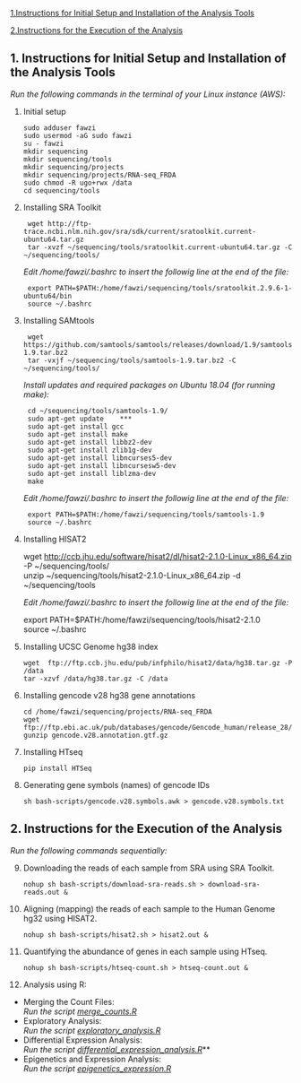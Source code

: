 [1.Instructions for Initial Setup and Installation of the Analysis Tools](#a1)  
   
[2.Instructions for the Execution of the Analysis](#a2)
              


## 1. <a name="a1">Instructions for Initial Setup and Installation of the Analysis Tools</a>  
  
  *Run the following commands in the terminal of your Linux instance (AWS):*            

1.  Initial setup

        sudo adduser fawzi  
        sudo usermod -aG sudo fawzi  
        su - fawzi  
        mkdir sequencing  
        mkdir sequencing/tools  
        mkdir sequencing/projects  
        mkdir sequencing/projects/RNA-seq_FRDA  
        sudo chmod -R ugo+rwx /data 
        cd sequencing/tools

2. Installing SRA Toolkit

        wget http://ftp-trace.ncbi.nlm.nih.gov/sra/sdk/current/sratoolkit.current-ubuntu64.tar.gz 
        tar -xvzf ~/sequencing/tools/sratoolkit.current-ubuntu64.tar.gz -C ~/sequencing/tools/ 
        
      *Edit /home/fawzi/.bashrc to insert the followig line at the end of the file:*     
     
        export PATH=$PATH:/home/fawzi/sequencing/tools/sratoolkit.2.9.6-1-ubuntu64/bin  
        source ~/.bashrc  

3. Installing SAMtools

        wget https://github.com/samtools/samtools/releases/download/1.9/samtools-1.9.tar.bz2   
        tar -vxjf ~/sequencing/tools/samtools-1.9.tar.bz2 -C ~/sequencing/tools/

      *Install updates and required packages on Ubuntu 18.04 (for running make):*    

  
        cd ~/sequencing/tools/samtools-1.9/ 
        sudo apt-get update    ***
        sudo apt-get install gcc  
        sudo apt-get install make  
        sudo apt-get install libbz2-dev  
        sudo apt-get install zlib1g-dev  
        sudo apt-get install libncurses5-dev  
        sudo apt-get install libncursesw5-dev  
        sudo apt-get install liblzma-dev  
        make  
        
      *Edit /home/fawzi/.bashrc to insert the followig line at the end of the file:*  
    
        export PATH=$PATH:/home/fawzi/sequencing/tools/samtools-1.9  
        source ~/.bashrc  

4.  Installing HISAT2

       wget http://ccb.jhu.edu/software/hisat2/dl/hisat2-2.1.0-Linux_x86_64.zip -P ~/sequencing/tools/  
       unzip ~/sequencing/tools/hisat2-2.1.0-Linux_x86_64.zip -d ~/sequencing/tools
       
     *Edit /home/fawzi/.bashrc to insert the followig line at the end of the file:*    
    
       export PATH=$PATH:/home/fawzi/sequencing/tools/hisat2-2.1.0   
       source ~/.bashrc 
       
5. Installing UCSC Genome hg38 index

       wget  ftp://ftp.ccb.jhu.edu/pub/infphilo/hisat2/data/hg38.tar.gz -P /data   
       tar -xzvf /data/hg38.tar.gz -C /data  
 
6. Installing gencode v28 hg38 gene annotations

       cd /home/fawzi/sequencing/projects/RNA-seq_FRDA  
       wget ftp://ftp.ebi.ac.uk/pub/databases/gencode/Gencode_human/release_28/gencode.v28.annotation.gtf.gz  
       gunzip gencode.v28.annotation.gtf.gz  

7. Installing HTseq

       pip install HTSeq
 
8. Generating gene symbols (names) of gencode IDs

       sh bash-scripts/gencode.v28.symbols.awk > gencode.v28.symbols.txt

## 2. <a name="a2">Instructions for the Execution of the Analysis</a>
 
*Run the following commands sequentially:*

9. Downloading the reads of each sample from SRA using SRA Toolkit.

       nohup sh bash-scripts/download-sra-reads.sh > download-sra-reads.out &

9. Aligning (mapping) the reads of each sample to the Human Genome hg32 using HISAT2. 
                                                                     
       nohup sh bash-scripts/hisat2.sh > hisat2.out &

9. Quantifying the abundance of genes in each sample using HTseq.
      
       nohup sh bash-scripts/htseq-count.sh > htseq-count.out &
     
9. Analysis using R:
  + Merging the Count Files:  
  *Run the script [merge_counts.R](R-scripts/merge_counts.R)*  
  + Exploratory Analysis:  
  *Run the script [exploratory_analysis.R](R-scripts/exploratory_analysis.R)*  
  + Differential Expression Analysis:   
  *Run the script [differential_expression_analysis.R](R-scripts/differential_expression_analysis.R)***  
  + Epigenetics and Expression Analysis:  
  *Run the script [epigenetics_expression.R](R-scripts/epigenetics_expression.R)*
     

